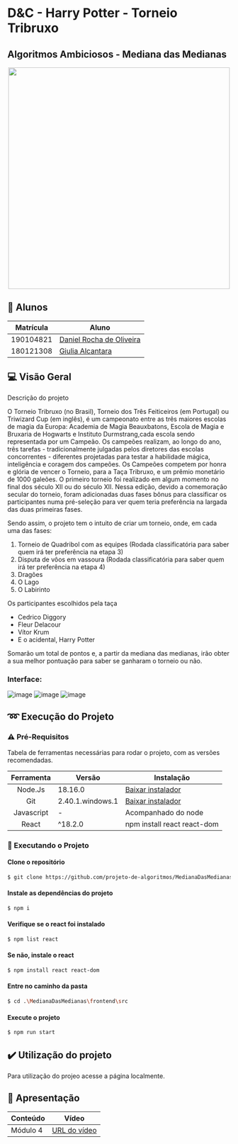 # D&C - Harry Potter - Torneio Tribruxo 

## Algoritmos Ambiciosos - Mediana das Medianas


<p align="center">
  <img width="500" src="https://3.bp.blogspot.com/-kIt4TIULv6k/U5PJaOFMibI/AAAAAAAAFSg/05nOR-5P584/s1600/tumblr_m34cqgDMfK1r189pp.gif">
</p>


## 👥 Alunos

| Matrícula | Aluno                                                      |
| --------- | ---------------------------------------------------------- |
| 190104821	| [Daniel Rocha de Oliveira](https://github.com/DanRocha18)  |
| 180121308 | [Giulia Alcantara](https://github.com/alcantaragiubs)      |
 
 ##  💻 Visão Geral

<p> Descrição do projeto </p>

O Torneio Tribruxo (no Brasil), Torneio dos Três Feiticeiros (em Portugal) ou Triwizard Cup (em inglês), é um campeonato entre as três maiores escolas de magia da Europa: Academia de Magia Beauxbatons, Escola de Magia e Bruxaria de Hogwarts e Instituto Durmstrang,cada escola sendo representada por um Campeão. Os campeões realizam, ao longo do ano, três tarefas - tradicionalmente julgadas pelos diretores das escolas concorrentes - diferentes projetadas para testar a habilidade mágica, inteligência e coragem dos campeões. Os Campeões competem por honra e glória de vencer o Torneio, para a Taça Tribruxo, e um prêmio monetário de 1000 galeões. O primeiro torneio foi realizado em algum momento no final dos século XII ou do século XII. Nessa edição, devido a comemoração secular do torneio, foram adicionadas duas fases bônus para classificar os participantes numa pré-seleção para ver quem teria preferência na largada das duas primeiras fases.

Sendo assim, o projeto tem o intuito de  criar um torneio, onde, em cada uma das fases: 
1. Torneio de Quadribol com as equipes (Rodada classificatória para saber quem irá ter preferência na etapa 3)
2. Disputa de vôos em vassoura (Rodada classificatória para saber quem irá ter preferência na etapa 4)
3. Dragões
4. O Lago
5. O Labirinto

Os participantes escolhidos pela taça 
- Cedrico Diggory
- Fleur Delacour
- Vítor Krum
- E o acidental, Harry Potter

Somarão um total de pontos e, a partir da mediana das medianas, irão obter a sua melhor pontuação para saber se ganharam o torneio ou não.

### Interface: 

![image](https://github.com/projeto-de-algoritmos/MedianaDasMedianas/assets/54143767/44ddeb00-bdb3-46df-a4fc-6293d5d4a0e1)
![image](https://github.com/projeto-de-algoritmos/MedianaDasMedianas/assets/54143767/4cde1f3f-9338-4f8a-a6f3-c7ce4d15a513)
![image](https://github.com/projeto-de-algoritmos/MedianaDasMedianas/assets/54143767/bca7734c-ceb0-43c6-9d83-5fdf41a925be)



## ➿ Execução do Projeto

### ⚠️ Pré-Requisitos 

Tabela de ferramentas necessárias para rodar o projeto, com as versões recomendadas.

| Ferramenta | Versão | Instalação |
| :-------: | ----------- | -------------------------------------------------------- |
| Node.Js | 18.16.0 | [Baixar instalador](https://nodejs.org/) |
| Git | 2.40.1.windows.1 | [Baixar instalador](https://git-scm.com/) |
| Javascript | - | Acompanhado do node |
| React | ^18.2.0 | npm install react react-dom |

### 🔂 Executando o Projeto

#### Clone o repositório

```bash 
$ git clone https://github.com/projeto-de-algoritmos/MedianaDasMedianas.git
```

#### Instale as dependências do projeto

```bash 
$ npm i
```

#### Verifique se o react foi instalado

```bash 
$ npm list react
```

#### Se não, instale o react

```bash 
$ npm install react react-dom
```

#### Entre no caminho da pasta

```bash
$ cd .\MedianaDasMedianas\frontend\src
```

#### Execute o projeto 

```bash 
$ npm run start
```

## ✔️ Utilização do projeto
Para utilização do projeo acesse a página localmente.

## 🔗 Apresentação

  | Conteúdo | Vídeo                                                                                         |
  | -------- | --------------------------------------------------------------------------------------------- |
  | Módulo 4 | [URL do vídeo](https://drive.google.com/file/d/1GWmV_4VZWQNVW09eU4b3iBIM17dDw3Qc/view?usp=sharing)|
 

